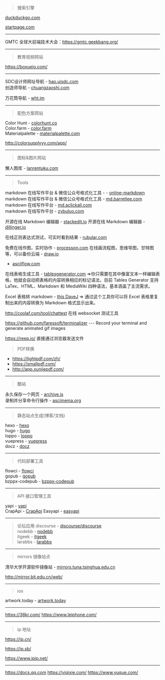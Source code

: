 > 搜索引擎

[duckduckgo.com](https://duckduckgo.com/)

[startpage.com](https://www.startpage.com/)

---

GMTC 全球大前端技术大会：https://gmtc.geekbang.org/

---
> 教育视频网站

https://boxueio.com/

---

SDC设计师网址导航 - [hao.uisdc.com](https://hao.uisdc.com/)  
创造师导航 - [chuangzaoshi.com](http://chuangzaoshi.com/)  


万花筒导航 - [wht.im](https://wht.im/)

---

> 配色方案网站

Color Hunt - [colorhunt.co](http://www.colorhunt.co/)  
Color.farm - [color.farm](http://color.farm/)  
Materialpalette - [materialpalette.com](https://www.materialpalette.com/)  

http://colorsupplyyy.com/app/

---

> 图标&图片网站

懒人图库 - [lanrentuku.com](http://www.lanrentuku.com/)  

---

> Tools

markdown 在线写作平台 & 微信公众号格式化工具 -  - [online-markdown](http://blog.didispace.com/tools/online-markdown/)  
markdown 在线写作平台 & 微信公众号格式化工具 - [md.barretlee.com](http://md.barretlee.com/)  
markdown 在线写作平台 - [md.aclickall.com](http://md.aclickall.com/)  
markdown 在线写作平台 - [zybuluo.com](https://www.zybuluo.com/)  

开源在线 Markdown 编辑器 - [stackedit.io](https://stackedit.io/)
开源在线 Markdown 编辑器 - [dillinger.io](https://dillinger.io/)

在线正则表达式测试，可实时看到结果 - [rubular.com](http://rubular.com/)   

免费在线作图，实时协作 - [processon.com](https://www.processon.com/)
在线画流程图，思维导图，甘特图等，可以备份云端 - [draw.io](https://www.draw.io/ )  
 - [asciiflow.com](http://asciiflow.com/)

在线表格生成工具 - [tablesgenerator.com](https://www.tablesgenerator.com/) =>你只需要在其中像富文本一样编辑表格，他就会自动把表格的内容转换相应的标记语法，目前 Tables Generator 支持 LaTex、HTML、Markdown 和 MediaWiki 四种语法，基本涵盖了主流需求。

Excel 表格转 markdown - [this DaveJ](http://thisdavej.com/copy-table-in-excel-and-paste-as-a-markdown-table/) => 通过这个工具你可以将 Excel 表格里复制出来的内容转换为 Markdown 格式显示出来。



http://coolaf.com/tool/chattest 在线 websocket 测试工具

https://github.com/faressoft/terminalizer  --- Record your terminal and generate animated gif images



https://reep.io/ 直接通过浏览器发送文件



> PDF转换

* https://lightpdf.com/zh/
* https://smallpdf.com/
* http://app.xunjiepdf.com/

---

> 酷站

永久保存一个网页 - [archive.is](http://archive.is/)   
录制并分享命令行操作 - [asciinema.org](https://asciinema.org/)    

---

> 静态站点生成(博客/文档)

hexo - [hexo](https://hexo.io/)  
hugo - [hugo](https://gohugo.io/)  
loppo - [loppo](https://github.com/ruanyf/loppo)  
vuepress - [vuepress](https://github.com/vuejs/vuepress)  
docz - [docz](https://github.com/pedronauck/docz)  

---

> 代码部署工具

flowci - [flowci](https://github.com/FlowCI/flow-platform)  
gopub - [gopub](https://github.com/linclin/gopub)  
bzppx-codepub - [bzppx-codepub](https://github.com/bzppx/bzppx-codepub)  

---

> API 接口管理工具

yapi - [yapi](https://yapi.ymfe.org/)  
CrapApi - [CrapApi](http://api.crap.cn/)
Easyapi - [easyapi](https://www.easyapi.com/)

---

> 论坛应用
discourse - [discourse/discourse](https://github.com/discourse/discourse)  
nodebb - [nodebb](https://nodebb.org/)  
itgeek - [itgeek](https://github.com/ecdiy/itgeek)  
larabbs - [larabbs](https://github.com/summerblue/larabbs)  

---

> mirrors 镜像站点

清华大学开源软件镜像站 - [mirrors.tuna.tsinghua.edu.cn](https://mirrors.tuna.tsinghua.edu.cn/)  

http://mirror.bit.edu.cn/web/

---

> ios

artwork.today - [artwork.today](http://artwork.today/)

---

https://36kr.com/
https://www.leiphone.com/


---

> ip 地址

https://ip.cn/

https://ip.sb/

https://www.ipip.net/


---


https://docs.qq.com
https://yiqixie.com/
https://www.yuque.com/